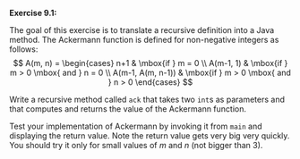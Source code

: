 **Exercise 9.1:**

The goal of this exercise is to translate a recursive definition into a Java method.
The Ackermann function is defined for non-negative integers as follows:
$$
A(m, n) = \begin{cases}
              n+1 & \mbox{if } m = 0 \\
        A(m-1, 1) & \mbox{if } m > 0 \mbox{ and } n = 0 \\
A(m-1, A(m, n-1)) & \mbox{if } m > 0 \mbox{ and } n > 0
\end{cases}
$$

Write a recursive method called `ack` that takes two `int`s as parameters and that computes and returns the value of the Ackermann function.

Test your implementation of Ackermann by invoking it from `main` and displaying the return value.
Note the return value gets very big very quickly.
You should try it only for small values of $m$ and $n$ (not bigger than 3).